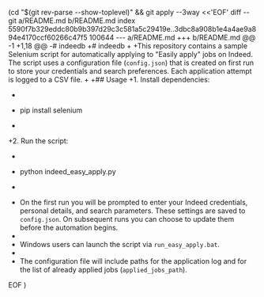  (cd "$(git rev-parse --show-toplevel)" && git apply --3way <<'EOF' 
diff --git a/README.md b/README.md
index 5590f7b329eddc80b9b397d29c3c581a5c29419e..3dbc8a908b1e4a4ae9a894e4170ccf60266c47f5 100644
--- a/README.md
+++ b/README.md
@@ -1 +1,18 @@
-# indeedb
+# indeedb
+
+This repository contains a sample Selenium script for automatically applying to "Easily apply" jobs on Indeed. The script uses a configuration file (`config.json`) that is created on first run to store your credentials and search preferences. Each application attempt is logged to a CSV file.
+
+## Usage
+1. Install dependencies:
+   ```bash
+   pip install selenium
+   ```
+2. Run the script:
+    ```bash
+    python indeed_easy_apply.py
+    ```
+   On the first run you will be prompted to enter your Indeed credentials, personal details, and search parameters. These settings are saved to `config.json`. On subsequent runs you can choose to update them before the automation begins.
+
+   Windows users can launch the script via `run_easy_apply.bat`.
+
+   The configuration file will include paths for the application log and for the list of already applied jobs (`applied_jobs_path`).
 
EOF
)